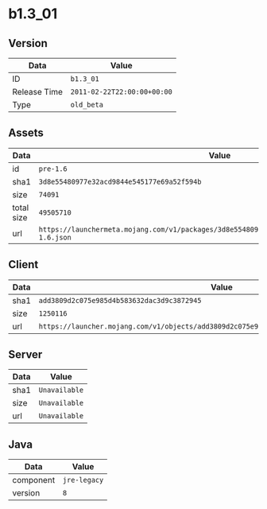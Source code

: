 # b1.3_01

## Version

|**Data**        | **Value**                 |
|----------------|-------------------------|
| ID   | ```b1.3_01```   |
| Release Time   | ```2011-02-22T22:00:00+00:00```   |
| Type   | ```old_beta```   |

## Assets

|**Data**        | **Value**                 |
|----------------|-------------------------|
| id   | ```pre-1.6```   |
| sha1   | ```3d8e55480977e32acd9844e545177e69a52f594b```   |
| size   | ```74091```   |
| total size  | ```49505710```  |
| url       | ```https://launchermeta.mojang.com/v1/packages/3d8e55480977e32acd9844e545177e69a52f594b/pre-1.6.json``` |

## Client

|**Data**        | **Value**                 |
|----------------|-------------------------|
| sha1   | ```add3809d2c075e985d4b583632dac3d9c3872945```   |
| size   | ```1250116```   |
| url       | ```https://launcher.mojang.com/v1/objects/add3809d2c075e985d4b583632dac3d9c3872945/client.jar``` |

## Server

|**Data**        | **Value**                 |
|----------------|-------------------------|
| sha1   | ```Unavailable```   |
| size   | ```Unavailable```   |
| url       | ```Unavailable``` |

## Java

|**Data**        | **Value**                 |
|----------------|-------------------------|
| component   | ```jre-legacy```   |
| version   | ```8```   |
